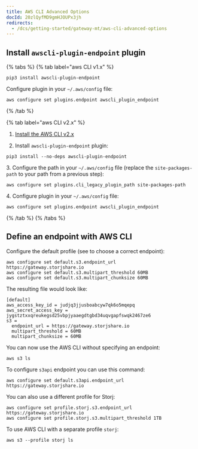 ```yaml
---
title: AWS CLI Advanced Options
docId: 20zlQyfMD9gmHJOUPx3jh
redirects:
  - /dcs/getting-started/gateway-mt/aws-cli-advanced-options
---
```


## Install `awscli-plugin-endpoint` plugin

{% tabs %}
{% tab label="aws CLI v1.x" %}

```shell
pip3 install awscli-plugin-endpoint
```

Configure plugin in your `~/.aws/config` file:

```shell
aws configure set plugins.endpoint awscli_plugin_endpoint
```

{% /tab %}

{% tab label="aws CLI v2.x" %}

1.  [Install the AWS CLI v2.x](https://docs.aws.amazon.com/cli/latest/userguide/cli-chap-getting-started.html)

2.  Install `awscli-plugin-endpoint` plugin:

```shell
pip3 install --no-deps awscli-plugin-endpoint
```

3\. Configure the path in your `~/.aws/config` file (replace the `site-packages-path` to your path from a previous step):

```shell
aws configure set plugins.cli_legacy_plugin_path site-packages-path
```

4\. Configure plugin in your `~/.aws/config` file:

```shell
aws configure set plugins.endpoint awscli_plugin_endpoint
```

{% /tab %}
{% /tabs %}

## Define an endpoint with AWS CLI

Configure the default profile (see [](docId:EGM8O-1xt2Az03eBWT8Rf) to choose a correct endpoint):

```shell
aws configure set default.s3.endpoint_url https://gateway.storjshare.io
aws configure set default.s3.multipart_threshold 60MB
aws configure set default.s3.multipart_chunksize 60MB
```

The resulting file would look like:

```none
[default]
aws_access_key_id = judjq3jjusboabcyw7qk6o5mqepq
aws_secret_access_key = jygstztxxqreukegsd25vbpjyaaegdtgbd34uqvgapfswqk2467ze6
s3 =
  endpoint_url = https://gateway.storjshare.io
  multipart_threshold = 60MB
  multipart_chunksize = 60MB
```

You can now use the AWS CLI without specifying an endpoint:

```shell
aws s3 ls
```

To configure `s3api` endpoint you can use this command:

```shell
aws configure set default.s3api.endpoint_url https://gateway.storjshare.io
```

You can also use a different profile for Storj:

```shell
aws configure set profile.storj.s3.endpoint_url https://gateway.storjshare.io
aws configure set profile.storj.s3.multipart_threshold 1TB
```

To use AWS CLI with a separate profile `storj`:

```shell
aws s3 --profile storj ls
```
